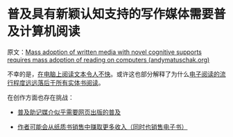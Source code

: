 # 普及具有新颖认知支持的写作媒体需要普及计算机阅读

原文：[Mass adoption of written media with novel cognitive supports requires mass adoption of reading on computers (andymatuschak.org)](https://notes.andymatuschak.org/z4ANG1DVEjkbEwkhbeKtMYRGYbHGUW3mcc9aA)

不幸的是，[在电脑上阅读文本令人不快](https://notes.andymatuschak.org/z7yjjydTNu3bujTeFc7Hey1iFbz513SnN6oss)。或许这也部分解释了为什么[电子阅读的流行程度远远落后于所有实体书阅读](https://notes.andymatuschak.org/zzdVtwtw3NScf2xcUZk2agkRhaMKkt47VuL)。

在创作方面也存在挑战：

- [普及助记媒介似乎需要网页出版的普及](https://notes.andymatuschak.org/zLbzDQF4MLSUEgDKu16i2h9q1ea8jC5crTV)

- [作者可能会从纸质书销售中赚取更多收入（同时也销售电子书）](https://notes.andymatuschak.org/z21AqLend3rKZvTaemNFp1QDRAYQmTLVM4AC)